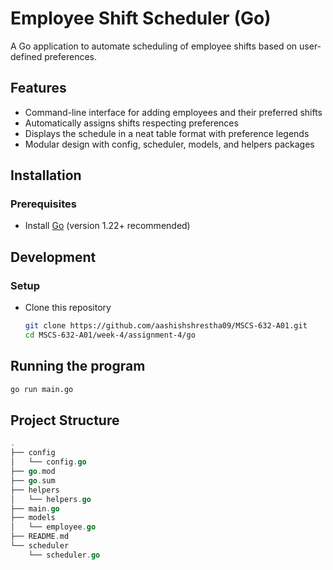 # Employee Shift Scheduler (Go)

A Go application to automate scheduling of employee shifts based on user-defined preferences.

## Features

- Command-line interface for adding employees and their preferred shifts
- Automatically assigns shifts respecting preferences
- Displays the schedule in a neat table format with preference legends
- Modular design with config, scheduler, models, and helpers packages

## Installation

### Prerequisites

- Install [Go](https://go.dev/) (version 1.22+ recommended)

## Development

### Setup

- Clone this repository

  ```bash
  git clone https://github.com/aashishshrestha09/MSCS-632-A01.git
  cd MSCS-632-A01/week-4/assignment-4/go
  ```

## Running the program

```bash
go run main.go
```

## Project Structure

```go
.
├── config
│   └── config.go
├── go.mod
├── go.sum
├── helpers
│   └── helpers.go
├── main.go
├── models
│   └── employee.go
├── README.md
└── scheduler
    └── scheduler.go
```
